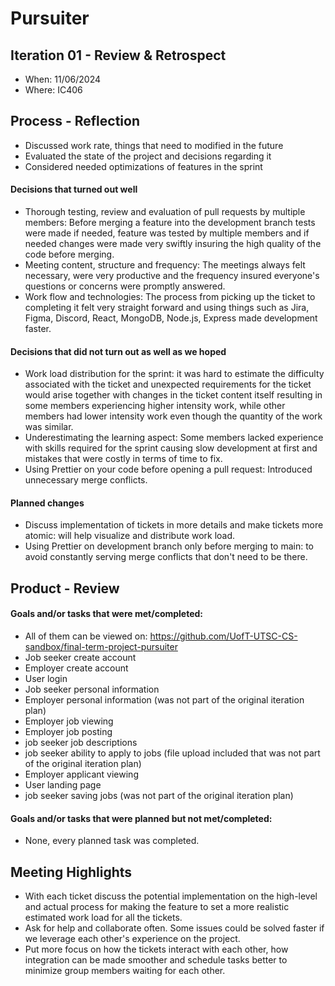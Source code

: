 # Pursuiter

## Iteration 01 - Review & Retrospect

 * When: 11/06/2024
 * Where: IC406

## Process - Reflection

 * Discussed work rate, things that need to modified in the future
 * Evaluated the state of the project and decisions regarding it
 * Considered needed optimizations of features in the sprint

#### Decisions that turned out well

 * Thorough testing, review and evaluation of pull requests by multiple members: Before merging a feature into the development branch tests were made if needed, feature was tested by multiple members and if needed changes were made very swiftly insuring the high quality of the code before merging.
 * Meeting content, structure and frequency: The meetings always felt necessary, were very productive and the frequency insured everyone's questions or concerns were promptly answered.
 * Work flow and technologies: The process from picking up the ticket to completing it felt very straight forward and using things such as Jira, Figma, Discord, React, MongoDB, Node.js, Express made development faster.

#### Decisions that did not turn out as well as we hoped

 * Work load distribution for the sprint: it was hard to estimate the difficulty associated with the ticket and unexpected requirements for the ticket would arise together with changes in the ticket content itself resulting in some members experiencing higher intensity work, while other members had lower intensity work even though the quantity of the work was similar.
 * Underestimating the learning aspect: Some members lacked experience with skills required for the sprint causing slow development at first and mistakes that were costly in terms of time to fix.
 * Using Prettier on your code before opening a pull request: Introduced unnecessary merge conflicts.

#### Planned changes

 * Discuss implementation of tickets in more details and make tickets more atomic: will help visualize and distribute work load.
 * Using Prettier on development branch only before merging to main: to avoid constantly serving merge conflicts that don't need to be there.


## Product - Review

#### Goals and/or tasks that were met/completed:

* All of them can be viewed on: https://github.com/UofT-UTSC-CS-sandbox/final-term-project-pursuiter
 * Job seeker create account
 * Employer create account
 * User login
 * Job seeker personal information
 * Employer personal information (was not part of the original iteration plan)
 * Employer job viewing
 * Employer job posting
 * job seeker job descriptions
 * job seeker ability to apply to jobs (file upload included that was not part of the original iteration plan)
 * Employer applicant viewing
 * User landing page
 * job seeker saving jobs (was not part of the original iteration plan)

#### Goals and/or tasks that were planned but not met/completed:

 * None, every planned task was completed.

## Meeting Highlights

 * With each ticket discuss the potential implementation on the high-level and actual process for making the feature to set a more realistic estimated work load for all the tickets.
 * Ask for help and collaborate often. Some issues could be solved faster if we leverage each other's experience on the project.
 * Put more focus on how the tickets interact with each other, how integration can be made smoother and schedule tasks better to minimize group members waiting for each other.
 


